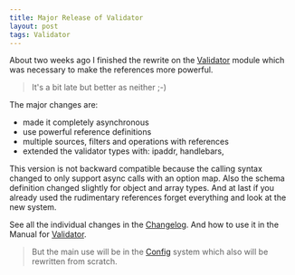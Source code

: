 ```yaml
---
title: Major Release of Validator
layout: post
tags: Validator
---
```


About two weeks ago I finished the rewrite on the
[Validator](https://alinex.github.io/node-validator) module which was necessary
to make the references more powerful.

> It's a bit late but better as neither ;-)

The major changes are:

- made it completely asynchronous
- use powerful reference definitions
- multiple sources, filters and operations with references
- extended the validator types with: ipaddr, handlebars,

This version is not backward compatible because the calling syntax changed to only
support async calls with an option map. Also the schema definition changed slightly
for object and array types. And at last íf you already used the rudimentary references
forget everything and look at the new system.


See all the individual changes in the
[Changelog](http://alinex.github.io/node-validator/Changelog.md.html).
And how to use it in the Manual for [Validator](https://alinex.github.io/node-validator).

> But the main use will be in the [Config](https://alinex.github.io/node-config)
> system which also will be rewritten from scratch.
